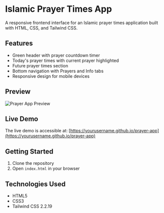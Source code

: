 # Islamic Prayer Times App

A responsive frontend interface for an Islamic prayer times application built with HTML, CSS, and Tailwind CSS.

## Features

- Green header with prayer countdown timer
- Today's prayer times with current prayer highlighted
- Future prayer times section
- Bottom navigation with Prayers and Info tabs
- Responsive design for mobile devices

## Preview

![Prayer App Preview](https://via.placeholder.com/375x812)

## Live Demo

The live demo is accessible at: [https://yourusername.github.io/prayer-app](https://yourusername.github.io/prayer-app)

## Getting Started

1. Clone the repository
2. Open `index.html` in your browser

## Technologies Used

- HTML5
- CSS3
- Tailwind CSS 2.2.19
